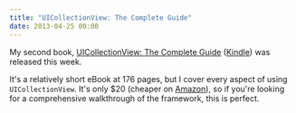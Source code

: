 ```yaml
---
title: "UICollectionView: The Complete Guide"
date: 2013-04-25 00:00
---
```


<import><p>My second book, <a href="http://www.informit.com/store/ios-uicollectionview-the-complete-guide-9780133410945">UICollectionView: The Complete Guide</a> (<a href="http://www.amazon.com/gp/product/B00CFLTD50/ref=as_li_ss_tl?ie=UTF8&amp;camp=1789&amp;creative=390957&amp;creativeASIN=B00CFLTD50&amp;linkCode=as2&amp;tag=ashfur-20">Kindle</a>) was released this week. </p>

<p>It's a relatively short eBook at 176 pages, but I cover every aspect of using <code>UICollectionView</code>. It's only $20 (cheaper on <a href="http://www.amazon.com/gp/product/B00CFLTD50/ref=as_li_ss_tl?ie=UTF8&amp;camp=1789&amp;creative=390957&amp;creativeASIN=B00CFLTD50&amp;linkCode=as2&amp;tag=ashfur-20">Amazon</a>), so if you're looking for a comprehensive walkthrough of the framework, this is perfect. </p></import>

<!-- more -->

